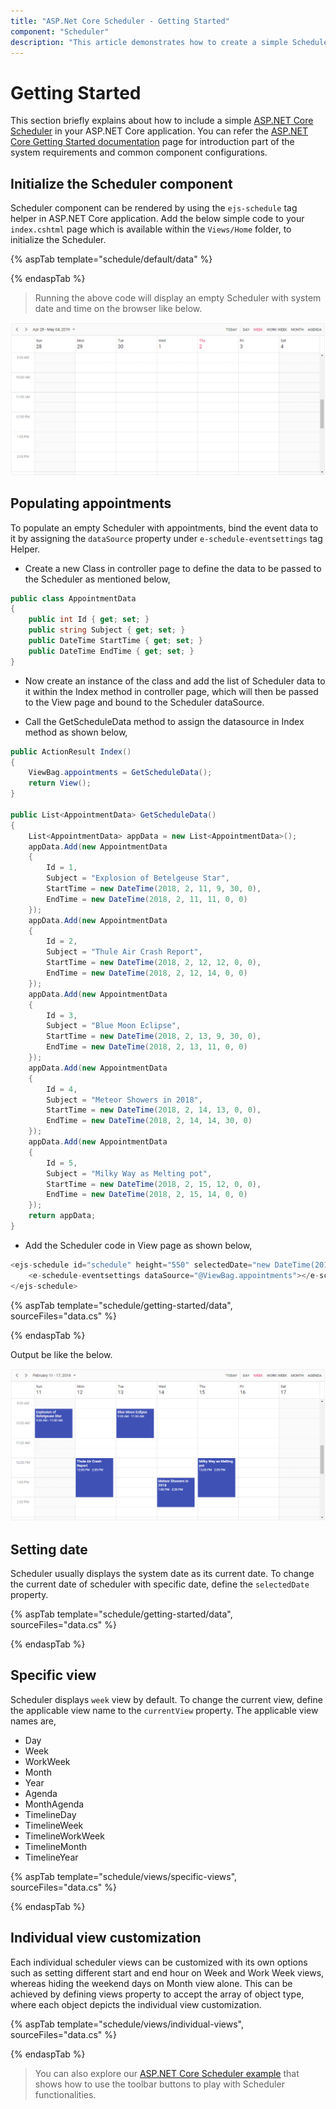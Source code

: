 ```yaml
---
title: "ASP.Net Core Scheduler - Getting Started"
component: "Scheduler"
description: "This article demonstrates how to create a simple Scheduler and configure its available features."
---
```


# Getting Started

This section briefly explains about how to include a simple [ASP.NET Core Scheduler](https://www.syncfusion.com/aspnet-core-ui-controls/scheduler) in your ASP.NET Core application. You can refer the [ASP.NET Core Getting Started documentation](../getting-started) page for introduction part of the system requirements and common component configurations.

## Initialize the Scheduler component

Scheduler component can be rendered by using the `ejs-schedule` tag helper in ASP.NET Core application. Add the below simple code to your `index.cshtml` page which is available within the `Views/Home` folder, to initialize the Scheduler.

{% aspTab template="schedule/default/data" %}

{% endaspTab %}

> Running the above code will display an empty Scheduler with system date and time on the browser like below.

![empty scheduler](../../schedule/images/scheduler.png)

## Populating appointments

To populate an empty Scheduler with appointments, bind the event data to it by
assigning the `dataSource` property under `e-schedule-eventsettings` tag Helper.

* Create a new Class in controller page to define the data to be passed to the Scheduler as mentioned below,

```c#
public class AppointmentData
{
    public int Id { get; set; }
    public string Subject { get; set; }
    public DateTime StartTime { get; set; }
    public DateTime EndTime { get; set; }
}
```

* Now create an instance of the class and add the list of Scheduler data to it within the Index method in controller page, which will then be passed to the View page and bound to the Scheduler dataSource.

* Call the GetScheduleData method to assign the datasource in Index method as shown below,

```c#
public ActionResult Index()
{
    ViewBag.appointments = GetScheduleData();
    return View();
}

public List<AppointmentData> GetScheduleData()
{
    List<AppointmentData> appData = new List<AppointmentData>();
    appData.Add(new AppointmentData
    {
        Id = 1,
        Subject = "Explosion of Betelgeuse Star",
        StartTime = new DateTime(2018, 2, 11, 9, 30, 0),
        EndTime = new DateTime(2018, 2, 11, 11, 0, 0)
    });
    appData.Add(new AppointmentData
    {
        Id = 2,
        Subject = "Thule Air Crash Report",
        StartTime = new DateTime(2018, 2, 12, 12, 0, 0),
        EndTime = new DateTime(2018, 2, 12, 14, 0, 0)
    });
    appData.Add(new AppointmentData
    {
        Id = 3,
        Subject = "Blue Moon Eclipse",
        StartTime = new DateTime(2018, 2, 13, 9, 30, 0),
        EndTime = new DateTime(2018, 2, 13, 11, 0, 0)
    });
    appData.Add(new AppointmentData
    {
        Id = 4,
        Subject = "Meteor Showers in 2018",
        StartTime = new DateTime(2018, 2, 14, 13, 0, 0),
        EndTime = new DateTime(2018, 2, 14, 14, 30, 0)
    });
    appData.Add(new AppointmentData
    {
        Id = 5,
        Subject = "Milky Way as Melting pot",
        StartTime = new DateTime(2018, 2, 15, 12, 0, 0),
        EndTime = new DateTime(2018, 2, 15, 14, 0, 0)
    });
    return appData;
}
```

* Add the Scheduler code in View page as shown below,

```c#
<ejs-schedule id="schedule" height="550" selectedDate="new DateTime(2018, 2, 15)">
    <e-schedule-eventsettings dataSource="@ViewBag.appointments"></e-schedule-eventsettings>
</ejs-schedule>
```

{% aspTab template="schedule/getting-started/data", sourceFiles="data.cs" %}

{% endaspTab %}

Output be like the below.

![appointments](../../schedule/images/appointments.png)

## Setting date

Scheduler usually displays the system date as its current date. To change the current date of scheduler with specific date, define the `selectedDate` property.

{% aspTab template="schedule/getting-started/data", sourceFiles="data.cs" %}

{% endaspTab %}

## Specific view

Scheduler displays `week` view by default. To change the current view, define the applicable view name to the `currentView` property. The applicable view names are,

* Day
* Week
* WorkWeek
* Month
* Year
* Agenda
* MonthAgenda
* TimelineDay
* TimelineWeek
* TimelineWorkWeek
* TimelineMonth
* TimelineYear

{% aspTab template="schedule/views/specific-views", sourceFiles="data.cs"  %}

{% endaspTab %}

## Individual view customization

Each individual scheduler views can be customized with its own options such as setting different start and end hour on Week and Work Week views, whereas hiding the weekend days on Month view alone.
This can be achieved by defining views property to accept the array of object type, where each object depicts the individual view customization.

{% aspTab template="schedule/views/individual-views", sourceFiles="data.cs"  %}

{% endaspTab %}

> You can also explore our [ASP.NET Core Scheduler example](https://ej2.syncfusion.com/aspnetcore/Schedule/Overview#/material) that shows how to use the toolbar buttons to play with Scheduler functionalities.

